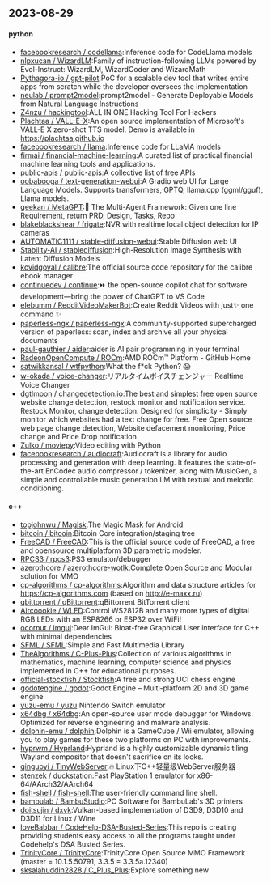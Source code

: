 ## 2023-08-29

#### python
* [facebookresearch / codellama](https://github.com/facebookresearch/codellama):Inference code for CodeLlama models
* [nlpxucan / WizardLM](https://github.com/nlpxucan/WizardLM):Family of instruction-following LLMs powered by Evol-Instruct: WizardLM, WizardCoder and WizardMath
* [Pythagora-io / gpt-pilot](https://github.com/Pythagora-io/gpt-pilot):PoC for a scalable dev tool that writes entire apps from scratch while the developer oversees the implementation
* [neulab / prompt2model](https://github.com/neulab/prompt2model):prompt2model - Generate Deployable Models from Natural Language Instructions
* [Z4nzu / hackingtool](https://github.com/Z4nzu/hackingtool):ALL IN ONE Hacking Tool For Hackers
* [Plachtaa / VALL-E-X](https://github.com/Plachtaa/VALL-E-X):An open source implementation of Microsoft's VALL-E X zero-shot TTS model. Demo is available in https://plachtaa.github.io
* [facebookresearch / llama](https://github.com/facebookresearch/llama):Inference code for LLaMA models
* [firmai / financial-machine-learning](https://github.com/firmai/financial-machine-learning):A curated list of practical financial machine learning tools and applications.
* [public-apis / public-apis](https://github.com/public-apis/public-apis):A collective list of free APIs
* [oobabooga / text-generation-webui](https://github.com/oobabooga/text-generation-webui):A Gradio web UI for Large Language Models. Supports transformers, GPTQ, llama.cpp (ggml/gguf), Llama models.
* [geekan / MetaGPT](https://github.com/geekan/MetaGPT):🌟 The Multi-Agent Framework: Given one line Requirement, return PRD, Design, Tasks, Repo
* [blakeblackshear / frigate](https://github.com/blakeblackshear/frigate):NVR with realtime local object detection for IP cameras
* [AUTOMATIC1111 / stable-diffusion-webui](https://github.com/AUTOMATIC1111/stable-diffusion-webui):Stable Diffusion web UI
* [Stability-AI / stablediffusion](https://github.com/Stability-AI/stablediffusion):High-Resolution Image Synthesis with Latent Diffusion Models
* [kovidgoyal / calibre](https://github.com/kovidgoyal/calibre):The official source code repository for the calibre ebook manager
* [continuedev / continue](https://github.com/continuedev/continue):⏩ the open-source copilot chat for software development—bring the power of ChatGPT to VS Code
* [elebumm / RedditVideoMakerBot](https://github.com/elebumm/RedditVideoMakerBot):Create Reddit Videos with just✨ one command ✨
* [paperless-ngx / paperless-ngx](https://github.com/paperless-ngx/paperless-ngx):A community-supported supercharged version of paperless: scan, index and archive all your physical documents
* [paul-gauthier / aider](https://github.com/paul-gauthier/aider):aider is AI pair programming in your terminal
* [RadeonOpenCompute / ROCm](https://github.com/RadeonOpenCompute/ROCm):AMD ROCm™ Platform - GitHub Home
* [satwikkansal / wtfpython](https://github.com/satwikkansal/wtfpython):What the f*ck Python? 😱
* [w-okada / voice-changer](https://github.com/w-okada/voice-changer):リアルタイムボイスチェンジャー Realtime Voice Changer
* [dgtlmoon / changedetection.io](https://github.com/dgtlmoon/changedetection.io):The best and simplest free open source website change detection, restock monitor and notification service. Restock Monitor, change detection. Designed for simplicity - Simply monitor which websites had a text change for free. Free Open source web page change detection, Website defacement monitoring, Price change and Price Drop notification
* [Zulko / moviepy](https://github.com/Zulko/moviepy):Video editing with Python
* [facebookresearch / audiocraft](https://github.com/facebookresearch/audiocraft):Audiocraft is a library for audio processing and generation with deep learning. It features the state-of-the-art EnCodec audio compressor / tokenizer, along with MusicGen, a simple and controllable music generation LM with textual and melodic conditioning.

#### c++
* [topjohnwu / Magisk](https://github.com/topjohnwu/Magisk):The Magic Mask for Android
* [bitcoin / bitcoin](https://github.com/bitcoin/bitcoin):Bitcoin Core integration/staging tree
* [FreeCAD / FreeCAD](https://github.com/FreeCAD/FreeCAD):This is the official source code of FreeCAD, a free and opensource multiplatform 3D parametric modeler.
* [RPCS3 / rpcs3](https://github.com/RPCS3/rpcs3):PS3 emulator/debugger
* [azerothcore / azerothcore-wotlk](https://github.com/azerothcore/azerothcore-wotlk):Complete Open Source and Modular solution for MMO
* [cp-algorithms / cp-algorithms](https://github.com/cp-algorithms/cp-algorithms):Algorithm and data structure articles for https://cp-algorithms.com (based on http://e-maxx.ru)
* [qbittorrent / qBittorrent](https://github.com/qbittorrent/qBittorrent):qBittorrent BitTorrent client
* [Aircoookie / WLED](https://github.com/Aircoookie/WLED):Control WS2812B and many more types of digital RGB LEDs with an ESP8266 or ESP32 over WiFi!
* [ocornut / imgui](https://github.com/ocornut/imgui):Dear ImGui: Bloat-free Graphical User interface for C++ with minimal dependencies
* [SFML / SFML](https://github.com/SFML/SFML):Simple and Fast Multimedia Library
* [TheAlgorithms / C-Plus-Plus](https://github.com/TheAlgorithms/C-Plus-Plus):Collection of various algorithms in mathematics, machine learning, computer science and physics implemented in C++ for educational purposes.
* [official-stockfish / Stockfish](https://github.com/official-stockfish/Stockfish):A free and strong UCI chess engine
* [godotengine / godot](https://github.com/godotengine/godot):Godot Engine – Multi-platform 2D and 3D game engine
* [yuzu-emu / yuzu](https://github.com/yuzu-emu/yuzu):Nintendo Switch emulator
* [x64dbg / x64dbg](https://github.com/x64dbg/x64dbg):An open-source user mode debugger for Windows. Optimized for reverse engineering and malware analysis.
* [dolphin-emu / dolphin](https://github.com/dolphin-emu/dolphin):Dolphin is a GameCube / Wii emulator, allowing you to play games for these two platforms on PC with improvements.
* [hyprwm / Hyprland](https://github.com/hyprwm/Hyprland):Hyprland is a highly customizable dynamic tiling Wayland compositor that doesn't sacrifice on its looks.
* [qinguoyi / TinyWebServer](https://github.com/qinguoyi/TinyWebServer):🔥 Linux下C++轻量级WebServer服务器
* [stenzek / duckstation](https://github.com/stenzek/duckstation):Fast PlayStation 1 emulator for x86-64/AArch32/AArch64
* [fish-shell / fish-shell](https://github.com/fish-shell/fish-shell):The user-friendly command line shell.
* [bambulab / BambuStudio](https://github.com/bambulab/BambuStudio):PC Software for BambuLab's 3D printers
* [doitsujin / dxvk](https://github.com/doitsujin/dxvk):Vulkan-based implementation of D3D9, D3D10 and D3D11 for Linux / Wine
* [loveBabbar / CodeHelp-DSA-Busted-Series](https://github.com/loveBabbar/CodeHelp-DSA-Busted-Series):This repo is creating providing students easy access to all the programs taught under Codehelp's DSA Busted Series.
* [TrinityCore / TrinityCore](https://github.com/TrinityCore/TrinityCore):TrinityCore Open Source MMO Framework (master = 10.1.5.50791, 3.3.5 = 3.3.5a.12340)
* [sksalahuddin2828 / C_Plus_Plus](https://github.com/sksalahuddin2828/C_Plus_Plus):Explore something new
